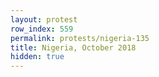 ```yaml
---
layout: protest
row_index: 559
permalink: protests/nigeria-135
title: Nigeria, October 2018
hidden: true
---
```

